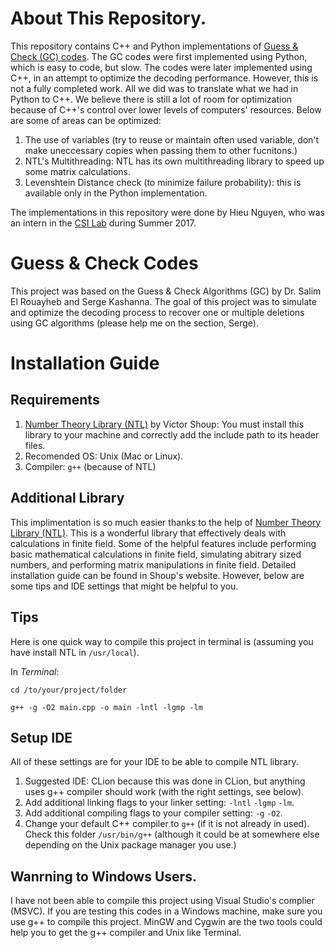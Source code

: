 # About This Repository.
This repository contains C++ and Python implementations of [Guess & Check (GC) codes](https://arxiv.org/abs/1705.09569). The GC codes were first implemented using Python, which is easy to code, but slow. The codes were later implemented using C++, in an attempt to optimize the decoding performance. However, this is not a fully completed work. All we did was to translate what we had in Python to C++. We believe there is still a lot of room for optimization because of C++'s control over lower levels of computers' resources. Below are some of areas can be optimized:
1. The use of variables (try to reuse or maintain often used variable, don't make uneccessary copies when passing them to other fucnitons.)
2. NTL's Multithreading: NTL has its own multithreading library to speed up some matrix calculations.
3. Levenshtein Distance check (to minimize failure probability): this is available only in the Python implementation.

The implementations in this repository were done by Hieu Nguyen, who was an intern in the [CSI Lab](http://eceweb1.rutgers.edu/csi/CSILab.html) during Summer 2017.
# Guess & Check Codes
This project was based on the Guess &amp; Check Algorithms (GC) by Dr. Salim El Rouayheb and Serge Kashanna. The goal of this project was to simulate and optimize the decoding process to recover one or multiple deletions using GC algorithms (please help me on the section, Serge).
# Installation Guide
## Requirements
1. [Number Theory Library (NTL)](http://www.shoup.net/ntl/) by Victor Shoup: You must install this library to your machine and correctly add the include path to its header files.
2. Recomended OS: Unix (Mac or Linux).
3. Compiler: `g++` (because of NTL)
## Additional Library
This implimentation is so much easier thanks to the help of [Number Theory Library (NTL)](http://www.shoup.net/ntl/).
This is a wonderful library that effectively deals with calculations in finite field.
Some of the helpful features include performing basic mathematical calculations in finite field, simulating abitrary sized numbers, and performing matrix manipulations in finite field. 
Detailed installation guide can be found in Shoup's website. However, below are some tips and IDE settings that might be helpful to you.
## Tips
Here is one quick way to compile this project in terminal is (assuming you have install NTL in `/usr/local`).

In *Terminal*:
```
cd /to/your/project/folder
```
```
g++ -g -O2 main.cpp -o main -lntl -lgmp -lm
```
## Setup IDE
All of these settings are for your IDE to be able to compile NTL library.
1. Suggested IDE: CLion because this was done in CLion, but anything uses g++ compiler should work (with the right settings, see below).
2. Add additional linking flags to your linker setting: `-lntl` `-lgmp` `-lm`.
3. Add additional compiling flags to your compiler setting: `-g` `-O2`.
4. Change your default C++ compiler to `g++` (if it is not already in used). Check this folder `/usr/bin/g++` (although it could be at somewhere else depending on the Unix package manager you use.)

## Wanrning to Windows Users.
I have not been able to compile this project using Visual Studio's complier (MSVC). If you are testing this codes in a Windows machine, make sure you use g++ to compile this project. MinGW and Cygwin are the two tools could help you to get the g++ compiler and Unix like Terminal.
